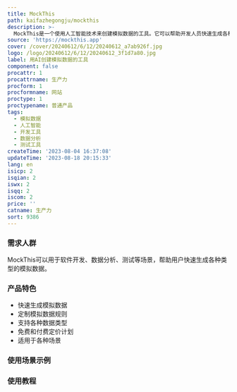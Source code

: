 ```yaml
---
title: MockThis
path: kaifazhegongju/mockthis
description: >-
  MockThis是一个使用人工智能技术来创建模拟数据的工具。它可以帮助开发人员快速生成各种类型的模拟数据，包括姓名、地址、电子邮件、日期等。MockThis的优势在于其简单易用的界面和强大的定制功能，可以根据具体需求生成符合要求的模拟数据。MockThis提供免费和付费的定价计划，付费用户可以享受更多高级功能和额外的支持。MockThis适用于各种场景，包括软件开发、数据分析、测试等。
source: 'https://mockthis.app'
cover: /cover/20240612/6/12/20240612_a7ab926f.jpg
logo: /logo/20240612/6/12/20240612_3f1d7a80.jpg
label: 用AI创建模拟数据的工具
component: false
procattr: 1
procattrname: 生产力
procform: 1
procformname: 网站
proctype: 1
proctypename: 普通产品
tags:
  - 模拟数据
  - 人工智能
  - 开发工具
  - 数据分析
  - 测试工具
createTime: '2023-08-04 16:37:08'
updateTime: '2023-08-18 20:15:33'
lang: en
isicp: 2
isqian: 2
iswx: 2
isqq: 2
iscom: 2
price: ''
catname: 生产力
sort: 9386
---
```




### 需求人群
MockThis可以用于软件开发、数据分析、测试等场景，帮助用户快速生成各种类型的模拟数据。

### 产品特色
- 快速生成模拟数据
- 定制模拟数据规则
- 支持各种数据类型
- 免费和付费定价计划
- 适用于各种场景

### 使用场景示例


### 使用教程


  
